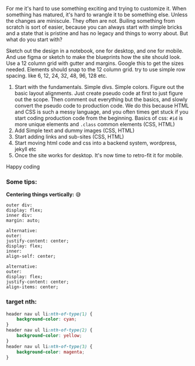 For me it's hard to use something exciting and trying to customize it. When something has matured, it's hard to wrangle it to be something else. Unless the changes are miniscule. They often are not. Builing something from scratch is sort of easier, because you can always start with simple bricks and a state that is pristine and has no legacy and things to worry about. But what do you start with?<!--more-->

Sketch out the design in a notebook, one for desktop, and one for mobile. And use figma or sketch to make the blueprints how the site should look. Use a 12 column grid with gutter and margins. Google this to get the sizes needed. Elements should snap to the 12 column grid. try to use simple row spacing. like 6, 12, 24, 32, 48, 96, 128 etc.

1. Start with the fundamentals. Simple divs. Simple colors. Figure out the basic layout alignments. Just create pseudo code at first to just figure out the scope. Then comment out everything but the basics, and slowly convert the pseudo code to production code. We do this because HTML and CSS is such a messy language, and you often times get stuck if you start coding production code from the beginning. Basics of css: `#id` is more unique elements and `.class` common elements (CSS, HTML)
2. Add Simple text and dummy images (CSS, HTML)
3. Start adding links and sub-sites (CSS, HTML)
4. Start moving html code and css into a backend system, wordpress, jekyll etc
5. Once the site works for desktop. It's now time to retro-fit it for mobile.

Happy coding

### Some tips:

**Centering things vertically:** 😅
```
outer div:
display: flex;
inner div:
margin: auto;

alternative:
outer:
justify-content: center;
display: flex;
inner:
align-self: center;

alternative:
outer:
display: flex;
justify-content: center;
align-items: center;
```

### target nth:
```css
header nav ul li:nth-of-type(1) {
	background-color: cyan;
}
header nav ul li:nth-of-type(2) {
	background-color: yellow;
}
header nav ul li:nth-of-type(3) {
	background-color: magenta;
}
```
